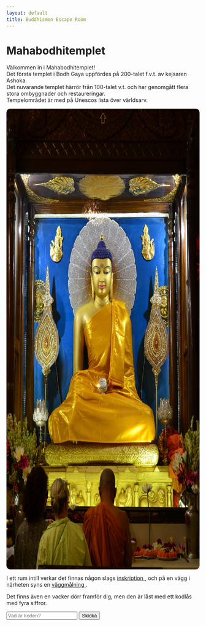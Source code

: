 ```yaml
---
layout: default
title: Buddhismen Escape Room
---
```


# Mahabodhitemplet

Välkommen in i Mahabodhitemplet!  
Det första templet i Bodh Gaya uppfördes på 200-talet f.v.t. av kejsaren Ashoka.  
Det nuvarande templet härrör från 100-talet v.t. och har genomgått flera stora ombyggnader och restaureringar.  
Tempelområdet är med på Unescos lista över världsarv.

<!-- Bild med fast storlek -->
<img src="/assets/images/Bodhgaya,_Bihar._Buddha_image_in_the_main_temple.jpg"
     usemap="#templeMap" alt="Mahabodhitemplet"
     width="1067" height="1200"
     style="width:1067px; height:1200px; border-radius:10px; display:block;">

<p>I ett rum intill verkar det finnas någon slags 
   <a href="#" onclick="showMessage('Kinesisk inskription från år 1033 v.t., hitförd på uppdrag av kejsar Zhenzong av Songdynastin.', '/assets/images/Bodhgaya-Mahabodhi-inscription.jpg'); return false;">
  inskription
</a>, 
och på en vägg i närheten syns en  
<a href="#" onclick="showMessage('Väggmålning av Śāriputra, den siste abboten av Mahabodhi-templet innan modern tid.', '/assets/images/mural.png'); return false;">
  väggmålning
</a>.
</p>

Det finns även en vacker dörr framför dig, men den är låst med ett kodlås med fyra siffror.

<map name="templeMap">
  <!-- Tittar upp i taket -->
  <area alt="Taket" title="Taket" href="#" 
        coords="480,2,580,49" shape="rect" 
        onclick="showMessage('Du tittar upp i taket och ser en märklig syn.', '/assets/images/inscription-key.jpg'); return false;">

  <!-- Tidning -->
  <area alt="Tidning" title="Tidning" href="#" 
        coords="37,933,368,1153" shape="rect" 
        onclick="showMessage('Du pratar lite med några andra besökare och de ger dig en tidning.', '/assets/images/news.png'); return false;">

  <!-- Munken -->
  <area alt="Munken" title="Munken" href="#" 
        coords="450,914,675,1156" shape="rect" 
        onclick="showMessage('Munken verkar upptagen med någon slags meditation, bäst att inte störa.', ''); return false;">
</map>

<!-- Popup-container -->
<div id="popup" style="display:none; position:fixed; top:0; left:0; width:100%; height:100%;
     background:rgba(0,0,0,0.8); text-align:center; z-index:9999; color:white;">
  <span onclick="closePopup()" 
        style="font-size:30px; position:absolute; top:20px; right:30px; cursor:pointer;">&times;</span>
  <div style="margin-top:60px;">
    <img id="popupImg" src="" alt="Bild" style="max-width:90%; max-height:70%; border-radius:10px;">
    <p id="popupText" style="font-size:18px; margin-top:20px;"></p>
  </div>
</div>

<input type="text" id="answer" placeholder="Vad är koden?">
<button onclick="checkAnswer()">Skicka</button>

<p id="message" style="font-weight:bold;"></p>
<a href="rum4-1.html" id="nextLink" style="display:none;">Gå vidare!</a>

<script>
let correctHash = "NDYxNQ=="; // 4615 i Base64

function showMessage(text, imgPath) {
    const popup = document.getElementById('popup');
    const popupImg = document.getElementById('popupImg');
    const popupText = document.getElementById('popupText');

    popupImg.src = imgPath || '';
    popupText.textContent = text;
    popup.style.display = 'block';
}

function closePopup() {
    document.getElementById('popup').style.display = 'none';
}

// Stäng popup om man klickar utanför bilden/texten
document.getElementById('popup').addEventListener('click', function(e) {
    if (e.target.id === 'popup') closePopup();
});

function checkAnswer() {
    const userAnswer = document.getElementById('answer').value.trim();
    const userHash = btoa(userAnswer);
    const message = document.getElementById('message');
    const nextLink = document.getElementById('nextLink');

    if (userHash === correctHash) {
        message.style.color = 'green';
        message.textContent = "Rätt! Du kan gå vidare.";
        nextLink.style.display = 'inline';
    } else {
        message.style.color = 'red';
        message.textContent = "Fel svar, försök igen!";
        nextLink.style.display = 'none';
    }
}
</script>

